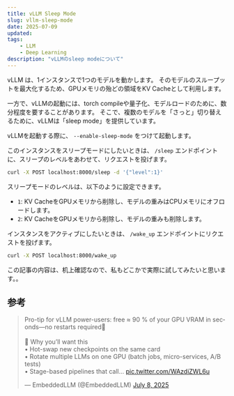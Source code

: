 ```yaml
---
title: vLLM Sleep Mode
slug: vllm-sleep-mode
date: 2025-07-09
updated:
tags:
    - LLM
    - Deep Learning
description: "vLLMのsleep modeについて"
---
```


vLLM は、1インスタンスで1つのモデルを動かします。
そのモデルのスループットを最大化するため、GPUメモリの殆どの領域をKV Cacheとして利用します。

一方で、vLLMの起動には、torch compileや量子化、モデルロードのために、数分程度を要することがあります。
そこで、複数のモデルを「さっと」切り替えるために、vLLMは「sleep mode」を提供しています。

vLLMを起動する際に、 `--enable-sleep-mode` をつけて起動します。

このインスタンスをスリープモードにしたいときは、 `/sleep` エンドポイントに、スリープのレベルをあわせて、リクエストを投げます。

```bash
curl -X POST localhost:8000/sleep -d '{"level":1}'
```

スリープモードのレベルは、以下のように設定できます。

- `1`: KV CacheをGPUメモリから削除し、モデルの重みはCPUメモリにオフロードします。
- `2`: KV CacheをGPUメモリから削除し、モデルの重みも削除します。

インスタンスをアクティブにしたいときは、 `/wake_up` エンドポイントにリクエストを投げます。

```bash
curl -X POST localhost:8000/wake_up
```

この記事の内容は、机上確認なので、私もどこかで実際に試してみたいと思います。。

## 参考

<blockquote class="twitter-tweet"><p lang="en" dir="ltr">Pro-tip for vLLM power-users: free ≈ 90 % of your GPU VRAM in seconds—no restarts required🚀<br><br>🚩 Why you’ll want this<br>• Hot-swap new checkpoints on the same card<br>• Rotate multiple LLMs on one GPU (batch jobs, micro-services, A/B tests)<br>• Stage-based pipelines that call… <a href="https://t.co/WAzdiZWL6u">pic.twitter.com/WAzdiZWL6u</a></p>&mdash; EmbeddedLLM (@EmbeddedLLM) <a href="https://twitter.com/EmbeddedLLM/status/1942556855324270610?ref_src=twsrc%5Etfw">July 8, 2025</a></blockquote> <script async src="https://platform.twitter.com/widgets.js" charset="utf-8"></script>

